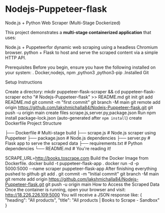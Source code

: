 # Nodejs-Puppeteer-flask
Node.js + Python Web Scraper (Multi-Stage Dockerized)

This project demonstrates a **multi-stage containerized application** that uses:

Node.js + Puppeteerfor dynamic web scraping using a headless Chromium browser.
python + Flask to host and serve the scraped content via a simple HTTP API.

Prerequisites
Before you begin, ensure you have the following installed on your system:
. Docker,nodejs, npm ,python3 ,python3-pip
 .Installed Git

  Setup Instructions

  Create a directory:
  mkdir puppeteer-flask-scraper && cd puppeteer-flask-scraper
  echo "# Nodejs-Puppeteer-flask" >> README.md
      git init
      git add README.md
      git commit -m "first commit"
      git branch -M main
      git remote add origin https://github.com/lakshmichalla84/Nodejs-Puppeteer-flask.git
      git push -u origin main
  create files scrape.js,server.py,package.json
  Run npm install 
  package-lock.json (auto-generated after `npm install`)
  create Dockerfile
  Project Structure

 ├── Dockerfile              # Multi-stage build
├── scrape.js               # Node.js scraper using Puppeteer
├── package.json            # Node.js dependencies
├── server.py               # Flask app to serve the scraped data
├── requirements.txt        # Python dependencies
└── README.md               # You're reading it!
 
 SCRAPE_URL=http://books.toscrape.com
 Build the Docker Image from Dockerfile.
 docker build -t puppeteer-flask-app .
 docker run -d -p 5000:5000 --name scraper  puppeteer-flask-app
 After finishing everything pushed to github
  git add .
 git commit -m "Initial commit"
 git branch -M main
 git remote add origin https://github.com/lakshmichalla84/Nodejs-Puppeteer-flask.git 
 git push -u origin main
 How to Access the Scraped Data
Once the container is running, open your browser and visit:
http://18.226.226.109:5000
You will receive a JSON response like:
{
  "heading": "All products",
  "title": "All products | Books to Scrape - Sandbox"
}
  


 

